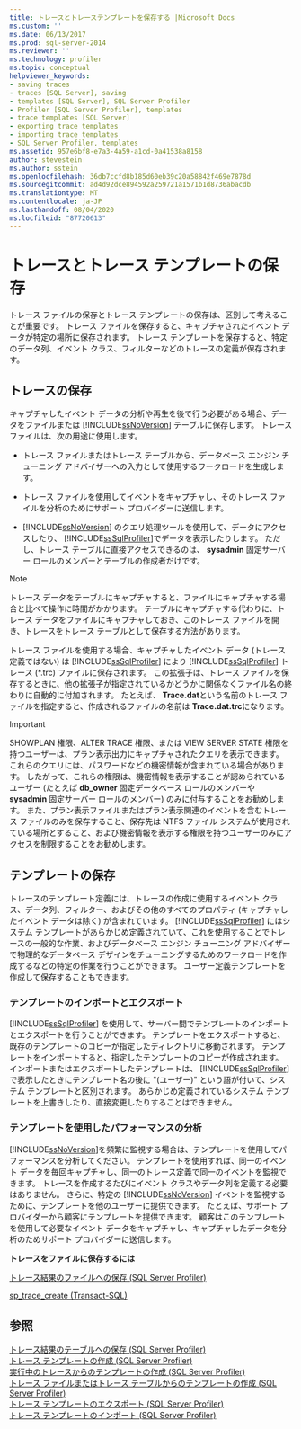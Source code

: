 ```yaml
---
title: トレースとトレーステンプレートを保存する |Microsoft Docs
ms.custom: ''
ms.date: 06/13/2017
ms.prod: sql-server-2014
ms.reviewer: ''
ms.technology: profiler
ms.topic: conceptual
helpviewer_keywords:
- saving traces
- traces [SQL Server], saving
- templates [SQL Server], SQL Server Profiler
- Profiler [SQL Server Profiler], templates
- trace templates [SQL Server]
- exporting trace templates
- importing trace templates
- SQL Server Profiler, templates
ms.assetid: 957e6bf8-e7a3-4a59-a1cd-0a41538a8158
author: stevestein
ms.author: sstein
ms.openlocfilehash: 36db7ccfd8b185d60eb39c20a58842f469e7878d
ms.sourcegitcommit: ad4d92dce894592a259721a1571b1d8736abacdb
ms.translationtype: MT
ms.contentlocale: ja-JP
ms.lasthandoff: 08/04/2020
ms.locfileid: "87720613"
---
```

# <a name="save-traces-and-trace-templates"></a>トレースとトレース テンプレートの保存
  トレース ファイルの保存とトレース テンプレートの保存は、区別して考えることが重要です。 トレース ファイルを保存すると、キャプチャされたイベント データが特定の場所に保存されます。 トレース テンプレートを保存すると、特定のデータ列、イベント クラス、フィルターなどのトレースの定義が保存されます。  
  
## <a name="saving-traces"></a>トレースの保存  
 キャプチャしたイベント データの分析や再生を後で行う必要がある場合、データをファイルまたは [!INCLUDE[ssNoVersion](../../includes/ssnoversion-md.md)] テーブルに保存します。 トレース ファイルは、次の用途に使用します。  
  
-   トレース ファイルまたはトレース テーブルから、データベース エンジン チューニング アドバイザーへの入力として使用するワークロードを生成します。  
  
-   トレース ファイルを使用してイベントをキャプチャし、そのトレース ファイルを分析のためにサポート プロバイダーに送信します。  
  
-   [!INCLUDE[ssNoVersion](../../includes/ssnoversion-md.md)] のクエリ処理ツールを使用して、データにアクセスしたり、 [!INCLUDE[ssSqlProfiler](../../includes/sssqlprofiler-md.md)]でデータを表示したりします。 ただし、トレース テーブルに直接アクセスできるのは、 **sysadmin** 固定サーバー ロールのメンバーとテーブルの作成者だけです。  
  
> [!NOTE]  
>  トレース データをテーブルにキャプチャすると、ファイルにキャプチャする場合と比べて操作に時間がかかります。 テーブルにキャプチャする代わりに、トレース データをファイルにキャプチャしておき、このトレース ファイルを開き、トレースをトレース テーブルとして保存する方法があります。  
  
 トレース ファイルを使用する場合、キャプチャしたイベント データ (トレース定義ではない) は [!INCLUDE[ssSqlProfiler](../../includes/sssqlprofiler-md.md)] により [!INCLUDE[ssSqlProfiler](../../includes/sssqlprofiler-md.md)] トレース (\*.trc) ファイルに保存されます。 この拡張子は、トレース ファイルを保存するときに、他の拡張子が指定されているかどうかに関係なくファイル名の終わりに自動的に付加されます。 たとえば、 **Trace.dat**という名前のトレース ファイルを指定すると、作成されるファイルの名前は **Trace.dat.trc**になります。  
  
> [!IMPORTANT]  
>  SHOWPLAN 権限、ALTER TRACE 権限、または VIEW SERVER STATE 権限を持つユーザーは、プラン表示出力にキャプチャされたクエリを表示できます。 これらのクエリには、パスワードなどの機密情報が含まれている場合があります。 したがって、これらの権限は、機密情報を表示することが認められているユーザー (たとえば **db_owner** 固定データベース ロールのメンバーや **sysadmin** 固定サーバー ロールのメンバー) のみに付与することをお勧めします。 また、プラン表示ファイルまたはプラン表示関連のイベントを含むトレース ファイルのみを保存すること、保存先は NTFS ファイル システムが使用されている場所とすること、および機密情報を表示する権限を持つユーザーのみにアクセスを制限することをお勧めします。  
  
## <a name="saving-templates"></a>テンプレートの保存  
 トレースのテンプレート定義には、トレースの作成に使用するイベント クラス、データ列、フィルター、およびその他のすべてのプロパティ (キャプチャしたイベント データは除く) が含まれています。 [!INCLUDE[ssSqlProfiler](../../includes/sssqlprofiler-md.md)] にはシステム テンプレートがあらかじめ定義されていて、これを使用することでトレースの一般的な作業、およびデータベース エンジン チューニング アドバイザーで物理的なデータベース デザインをチューニングするためのワークロードを作成するなどの特定の作業を行うことができます。 ユーザー定義テンプレートを作成して保存することもできます。  
  
### <a name="importing-and-exporting-templates"></a>テンプレートのインポートとエクスポート  
 [!INCLUDE[ssSqlProfiler](../../includes/sssqlprofiler-md.md)] を使用して、サーバー間でテンプレートのインポートとエクスポートを行うことができます。 テンプレートをエクスポートすると、既存のテンプレートのコピーが指定したディレクトリに移動されます。 テンプレートをインポートすると、指定したテンプレートのコピーが作成されます。 インポートまたはエクスポートしたテンプレートは、 [!INCLUDE[ssSqlProfiler](../../includes/sssqlprofiler-md.md)]で表示したときにテンプレート名の後に "(ユーザー)" という語が付いて、システム テンプレートと区別されます。 あらかじめ定義されているシステム テンプレートを上書きしたり、直接変更したりすることはできません。  
  
### <a name="analyzing-performance-with-templates"></a>テンプレートを使用したパフォーマンスの分析  
 [!INCLUDE[ssNoVersion](../../includes/ssnoversion-md.md)]を頻繁に監視する場合は、テンプレートを使用してパフォーマンスを分析してください。 テンプレートを使用すれば、同一のイベント データを毎回キャプチャし、同一のトレース定義で同一のイベントを監視できます。 トレースを作成するたびにイベント クラスやデータ列を定義する必要はありません。 さらに、特定の [!INCLUDE[ssNoVersion](../../includes/ssnoversion-md.md)] イベントを監視するために、テンプレートを他のユーザーに提供できます。 たとえば、サポート プロバイダーから顧客にテンプレートを提供できます。 顧客はこのテンプレートを使用して必要なイベント データをキャプチャし、キャプチャしたデータを分析のためサポート プロバイダーに送信します。  
  
 **トレースをファイルに保存するには**  
  
 [トレース結果のファイルへの保存 &#40;SQL Server Profiler&#41;](save-trace-results-to-a-file-sql-server-profiler.md)  
  
 [sp_trace_create &#40;Transact-SQL&#41;](/sql/relational-databases/system-stored-procedures/sp-trace-create-transact-sql)  
  
## <a name="see-also"></a>参照  
 [トレース結果のテーブルへの保存 &#40;SQL Server Profiler&#41;](save-trace-results-to-a-table-sql-server-profiler.md)   
 [トレース テンプレートの作成 &#40;SQL Server Profiler&#41;](create-a-trace-template-sql-server-profiler.md)   
 [実行中のトレースからのテンプレートの作成 &#40;SQL Server Profiler&#41;](derive-a-template-from-a-running-trace-sql-server-profiler.md)   
 [トレース ファイルまたはトレース テーブルからのテンプレートの作成 &#40;SQL Server Profiler&#41;](derive-a-template-from-a-trace-file-or-trace-table-sql-server-profiler.md)   
 [トレース テンプレートのエクスポート &#40;SQL Server Profiler&#41;](export-a-trace-template-sql-server-profiler.md)   
 [トレース テンプレートのインポート &#40;SQL Server Profiler&#41;](import-a-trace-template-sql-server-profiler.md)  
  
  
